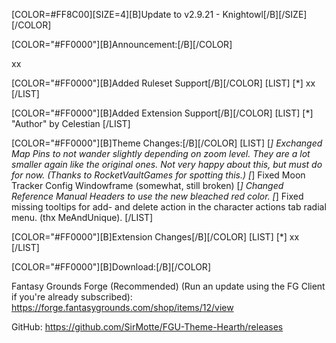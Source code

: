 [COLOR=#FF8C00][SIZE=4][B]Update to v2.9.21 - Knightowl[/B][/SIZE][/COLOR]


[COLOR="#FF0000"][B]Announcement:[/B][/COLOR]

xx

[COLOR="#FF0000"][B]Added Ruleset Support[/B][/COLOR]
[LIST]
[*] xx
[/LIST]

[COLOR="#FF0000"][B]Added Extension Support[/B][/COLOR]
[LIST]
[*] "Author" by Celestian
[/LIST]

[COLOR="#FF0000"][B]Theme Changes:[/B][/COLOR]
[LIST]
[*] Exchanged Map Pins to not wander slightly depending on zoom level. They are a lot smaller again like the original ones. Not very happy about this, but must do for now. (Thanks to RocketVaultGames for spotting this.)
[*] Fixed Moon Tracker Config Windowframe (somewhat, still broken)
[*] Changed Reference Manual Headers to use the new bleached red color.
[*] Fixed missing tooltips for add- and delete action in the character actions tab radial menu. (thx MeAndUnique).
[/LIST]

[COLOR="#FF0000"][B]Extension Changes[/B][/COLOR]
[LIST]
[*] xx
[/LIST]

[COLOR="#FF0000"][B]Download:[/B][/COLOR]

Fantasy Grounds Forge (Recommended)
(Run an update using the FG Client if you're already subscribed):
https://forge.fantasygrounds.com/shop/items/12/view

GitHub:
https://github.com/SirMotte/FGU-Theme-Hearth/releases

